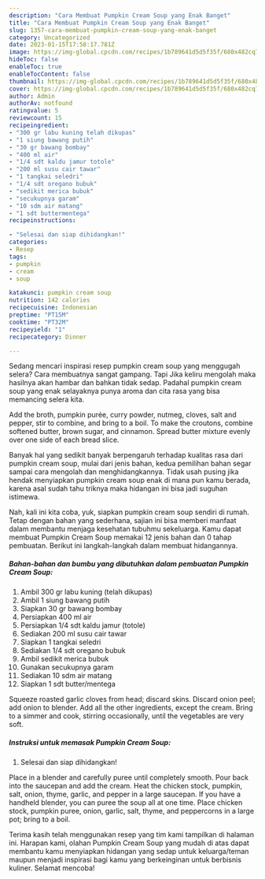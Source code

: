 ```yaml
---
description: "Cara Membuat Pumpkin Cream Soup yang Enak Banget"
title: "Cara Membuat Pumpkin Cream Soup yang Enak Banget"
slug: 1357-cara-membuat-pumpkin-cream-soup-yang-enak-banget
category: Uncategorized
date: 2023-01-15T17:58:17.781Z
image: https://img-global.cpcdn.com/recipes/1b789641d5d5f35f/680x482cq70/pumpkin-cream-soup-foto-resep-utama.jpg
hideToc: false
enableToc: true
enableTocContent: false
thumbnail: https://img-global.cpcdn.com/recipes/1b789641d5d5f35f/680x482cq70/pumpkin-cream-soup-foto-resep-utama.jpg
cover: https://img-global.cpcdn.com/recipes/1b789641d5d5f35f/680x482cq70/pumpkin-cream-soup-foto-resep-utama.jpg
author: Admin
authorAv: notfound
ratingvalue: 5
reviewcount: 15
recipeingredient:
- "300 gr labu kuning telah dikupas"
- "1 siung bawang putih"
- "30 gr bawang bombay"
- "400 ml air"
- "1/4 sdt kaldu jamur totole"
- "200 ml susu cair tawar"
- "1 tangkai seledri"
- "1/4 sdt oregano bubuk"
- "sedikit merica bubuk"
- "secukupnya garam"
- "10 sdm air matang"
- "1 sdt buttermentega"
recipeinstructions:

- "Selesai dan siap dihidangkan!"
categories:
- Resep
tags:
- pumpkin
- cream
- soup

katakunci: pumpkin cream soup 
nutrition: 142 calories
recipecuisine: Indonesian
preptime: "PT15M"
cooktime: "PT32M"
recipeyield: "1"
recipecategory: Dinner

---
```



Sedang mencari inspirasi resep pumpkin cream soup yang menggugah selera? Cara membuatnya sangat gampang. Tapi Jika keliru mengolah maka hasilnya akan hambar dan bahkan tidak sedap. Padahal pumpkin cream soup yang enak selayaknya punya aroma dan cita rasa yang bisa memancing selera kita.


Add the broth, pumpkin purée, curry powder, nutmeg, cloves, salt and pepper, stir to combine, and bring to a boil. To make the croutons, combine softened butter, brown sugar, and cinnamon. Spread butter mixture evenly over one side of each bread slice.

Banyak hal yang sedikit banyak berpengaruh terhadap kualitas rasa dari pumpkin cream soup, mulai dari jenis bahan, kedua pemilihan bahan segar sampai cara mengolah dan menghidangkannya. Tidak usah pusing jika hendak menyiapkan pumpkin cream soup enak di mana pun kamu berada, karena asal sudah tahu triknya maka hidangan ini bisa jadi suguhan istimewa.


Nah, kali ini kita coba, yuk, siapkan pumpkin cream soup sendiri di rumah. Tetap dengan bahan yang sederhana, sajian ini bisa memberi manfaat dalam membantu menjaga kesehatan tubuhmu sekeluarga. Kamu dapat membuat Pumpkin Cream Soup memakai 12 jenis bahan dan 0 tahap pembuatan. Berikut ini langkah-langkah dalam membuat hidangannya.

<!--inarticleads1-->

##### Bahan-bahan dan bumbu yang dibutuhkan dalam pembuatan Pumpkin Cream Soup:

1. Ambil 300 gr labu kuning (telah dikupas)
1. Ambil 1 siung bawang putih
1. Siapkan 30 gr bawang bombay
1. Persiapkan 400 ml air
1. Persiapkan 1/4 sdt kaldu jamur (totole)
1. Sediakan 200 ml susu cair tawar
1. Siapkan 1 tangkai seledri
1. Sediakan 1/4 sdt oregano bubuk
1. Ambil sedikit merica bubuk
1. Gunakan secukupnya garam
1. Sediakan 10 sdm air matang
1. Siapkan 1 sdt butter/mentega


Squeeze roasted garlic cloves from head; discard skins. Discard onion peel; add onion to blender. Add all the other ingredients, except the cream. Bring to a simmer and cook, stirring occasionally, until the vegetables are very soft. 

<!--inarticleads2-->

##### Instruksi untuk memasak Pumpkin Cream Soup:


1. Selesai dan siap dihidangkan!

Place in a blender and carefully puree until completely smooth. Pour back into the saucepan and add the cream. Heat the chicken stock, pumpkin, salt, onion, thyme, garlic, and pepper in a large saucepan. If you have a handheld blender, you can puree the soup all at one time. Place chicken stock, pumpkin puree, onion, garlic, salt, thyme, and peppercorns in a large pot; bring to a boil. 

Terima kasih telah menggunakan resep yang tim kami tampilkan di halaman ini. Harapan kami, olahan Pumpkin Cream Soup yang mudah di atas dapat membantu kamu menyiapkan hidangan yang sedap untuk keluarga/teman maupun menjadi inspirasi bagi kamu yang berkeinginan untuk berbisnis kuliner. Selamat mencoba!
